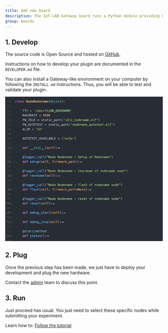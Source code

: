 ```yaml
---
title: Add new board
description: The IoT-LAB Gateway board runs a Python module providing Open Node management. Its implementation is based on a system of plugin. Thus, if you want to add support for a new board, you just have to write a specific file to interface with the application.
group: boards
---
```

## 1. Develop

The source code is Open Source and hosted on [GitHub](https://github.com/iot-lab/iot-lab-gateway/).

Instructions on how to develop your plugin are documented in the <code>DEVELOPER.md</code> file.

You can also install a Gateway-like environment on your computer by following the <code>INSTALL.md</code> instructions. Thus, you will be able to test and validate your plugin.

![Develop Open Node Class](/assets/images/docs/boards-extend.png)

## 2. Plug

Once the previous step has been made, we just have to deploy your development and plug the new hardware.

Contact the [admin](mailto:admin@iot-lab.info) team to discuss this point.

## 3. Run
Just proceed has usual. You just need to select these specific nodes while submitting your experiment.

Learn how to: [Follow the tutorial](#)

